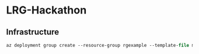 # LRG-Hackathon

## Infrastructure

````ps
az deployment group create --resource-group rgexample --template-file main.bicep --parameters councilName='councilNameExample'
````
